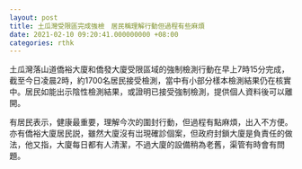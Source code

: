 ```yaml
---
layout: post
title: 土瓜灣受限區完成強檢　居民稱理解行動但過程有些麻煩
date: 2021-02-10 09:20:41.000000000 +08:00
categories: rthk
---
```


土瓜灣落山道僑裕大廈和僑發大廈受限區域的強制檢測行動在早上7時15分完成，截至今日凌晨2時，約1700名居民接受檢測，當中有小部分樣本檢測結果仍在核實中。居民如能出示陰性檢測結果，或證明已接受強制檢測，提供個人資料後可以離開。

有居民表示，健康最重要，理解今次的圍封行動，但過程有點麻煩，出入不方便。亦有僑裕大廈居民説，雖然大廈沒有岀現確診個案，但政府封鎖大廈是負責任的做法，他又指，大廈每日都有人清潔，不過大廈的設備稍為老舊，渠管有時會有問題。
